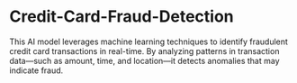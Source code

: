 # Credit-Card-Fraud-Detection
This AI model leverages machine learning techniques to identify fraudulent credit card transactions in real-time. By analyzing patterns in transaction data—such as amount, time, and location—it detects anomalies that may indicate fraud.
